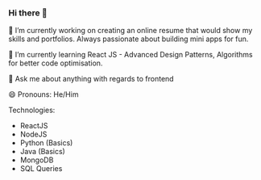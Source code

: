 ### Hi there 👋

<!--
**mithun9421/mithun9421** is a ✨ _special_ ✨ repository because its `README.md` (this file) appears on your GitHub profile.

Here are some ideas to get you started:

- 🔭 I’m currently working on ...
- 🌱 I’m currently learning ...
- 👯 I’m looking to collaborate on ...
- 🤔 I’m looking for help with ...
- 💬 Ask me about ...
- 📫 How to reach me: ...
- 😄 Pronouns: ...
- ⚡ Fun fact: ...
-->

🔭 I’m currently working on creating an online resume that would show my skills and portfolios. Always passionate about building mini apps for fun.

🌱 I’m currently learning React JS - Advanced Design Patterns, Algorithms for better code optimisation.

💬 Ask me about anything with regards to frontend

😄 Pronouns: He/Him

Technologies:
- ReactJS
- NodeJS
- Python (Basics)
- Java (Basics)
- MongoDB
- SQL Queries
